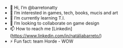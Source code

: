 - 👋 Hi, I’m @barretonatty
- 👀 I’m interested in games, tech, books, mucis and art
- 🌱 I’m currently learning T.I.
- 💞️ I’m looking to collaborate on game design
- 📫 How to reach me [Linkedin] (https://www.linkedin.com/in/natáliabarreto/)
- ⚡ Fun fact: team Horde - WOW

<!---
barretonatty/barretonatty is a ✨ special ✨ repository because its `README.md` (this file) appears on your GitHub profile.
You can click the Preview link to take a look at your changes.
--->
